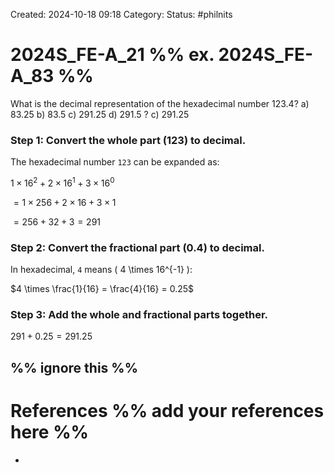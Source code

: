 Created: 2024-10-18 09:18
Category: 
Status: #philnits



# 2024S_FE-A_21 %% ex. 2024S_FE-A_83 %%

What is the decimal representation of the hexadecimal number 123.4?
a) 83.25
b) 83.5
c) 291.25
d) 291.5
? 
c) 291.25
### Step 1: Convert the whole part (123) to decimal.

The hexadecimal number `123` can be expanded as:

$1 \times 16^2 + 2 \times 16^1 + 3 \times 16^0$

$= 1 \times 256 + 2 \times 16 + 3 \times 1$

$= 256 + 32 + 3 = 291$

### Step 2: Convert the fractional part (0.4) to decimal.

In hexadecimal, `4` means \( 4 \times 16^{-1} \):

$4 \times \frac{1}{16} = \frac{4}{16} = 0.25$

### Step 3: Add the whole and fractional parts together.

$291 + 0.25 = 291.25$




%% ignore this %%
---









# References %% add your references here %%
- 